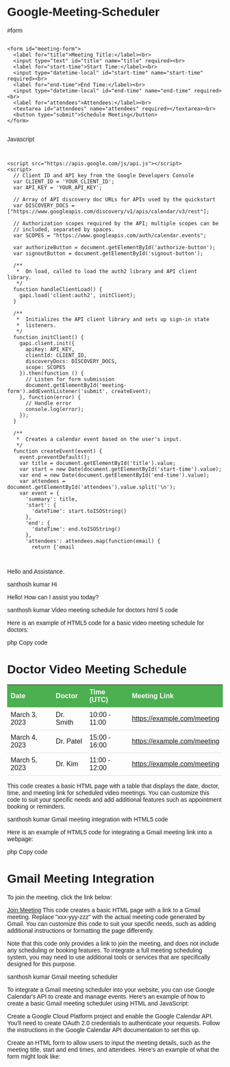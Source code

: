 # Google-Meeting-Scheduler

#form

```

<form id="meeting-form">
  <label for="title">Meeting Title:</label><br>
  <input type="text" id="title" name="title" required><br>
  <label for="start-time">Start Time:</label><br>
  <input type="datetime-local" id="start-time" name="start-time" required><br>
  <label for="end-time">End Time:</label><br>
  <input type="datetime-local" id="end-time" name="end-time" required><br>
  <label for="attendees">Attendees:</label><br>
  <textarea id="attendees" name="attendees" required></textarea><br>
  <button type="submit">Schedule Meeting</button>
</form>


```

Javascript


```


<script src="https://apis.google.com/js/api.js"></script>
<script>
  // Client ID and API key from the Google Developers Console
  var CLIENT_ID = 'YOUR_CLIENT_ID';
  var API_KEY = 'YOUR_API_KEY';

  // Array of API discovery doc URLs for APIs used by the quickstart
  var DISCOVERY_DOCS = ["https://www.googleapis.com/discovery/v1/apis/calendar/v3/rest"];

  // Authorization scopes required by the API; multiple scopes can be
  // included, separated by spaces.
  var SCOPES = "https://www.googleapis.com/auth/calendar.events";

  var authorizeButton = document.getElementById('authorize-button');
  var signoutButton = document.getElementById('signout-button');

  /**
   *  On load, called to load the auth2 library and API client library.
   */
  function handleClientLoad() {
    gapi.load('client:auth2', initClient);
  }

  /**
   *  Initializes the API client library and sets up sign-in state
   *  listeners.
   */
  function initClient() {
    gapi.client.init({
      apiKey: API_KEY,
      clientId: CLIENT_ID,
      discoveryDocs: DISCOVERY_DOCS,
      scope: SCOPES
    }).then(function () {
      // Listen for form submission
      document.getElementById('meeting-form').addEventListener('submit', createEvent);
    }, function(error) {
      // Handle error
      console.log(error);
    });
  }

  /**
   *  Creates a calendar event based on the user's input.
   */
  function createEvent(event) {
    event.preventDefault();
    var title = document.getElementById('title').value;
    var start = new Date(document.getElementById('start-time').value);
    var end = new Date(document.getElementById('end-time').value);
    var attendees = document.getElementById('attendees').value.split('\n');
    var event = {
      'summary': title,
      'start': {
        'dateTime': start.toISOString()
      },
      'end': {
        'dateTime': end.toISOString()
      },
      'attendees': attendees.map(function(email) {
        return {'email



```


Hello and Assistance.


santhosh kumar
Hi

Hello! How can I assist you today?




santhosh kumar
Video meeting  schedule for doctors html 5 code 

Here is an example of HTML5 code for a basic video meeting schedule for doctors:

php
Copy code
<!DOCTYPE html>
<html>
<head>
	<title>Doctor Video Meeting Schedule</title>
	<meta charset="UTF-8">
	<meta name="viewport" content="width=device-width, initial-scale=1.0">
	<style>
		body {
			font-family: Arial, sans-serif;
		}
		table {
			border-collapse: collapse;
			width: 100%;
		}
		th, td {
			text-align: left;
			padding: 8px;
			border-bottom: 1px solid #ddd;
		}
		th {
			background-color: #4CAF50;
			color: white;
		}
		tr:hover {
			background-color: #f5f5f5;
		}
	</style>
</head>
<body>
	<h1>Doctor Video Meeting Schedule</h1>
	<table>
		<thead>
			<tr>
				<th>Date</th>
				<th>Doctor</th>
				<th>Time (UTC)</th>
				<th>Meeting Link</th>
			</tr>
		</thead>
		<tbody>
			<tr>
				<td>March 3, 2023</td>
				<td>Dr. Smith</td>
				<td>10:00 - 11:00</td>
				<td><a href="https://example.com/meeting">https://example.com/meeting</a></td>
			</tr>
			<tr>
				<td>March 4, 2023</td>
				<td>Dr. Patel</td>
				<td>15:00 - 16:00</td>
				<td><a href="https://example.com/meeting">https://example.com/meeting</a></td>
			</tr>
			<tr>
				<td>March 5, 2023</td>
				<td>Dr. Kim</td>
				<td>11:00 - 12:00</td>
				<td><a href="https://example.com/meeting">https://example.com/meeting</a></td>
			</tr>
		</tbody>
	</table>
</body>
</html>
This code creates a basic HTML page with a table that displays the date, doctor, time, and meeting link for scheduled video meetings. You can customize this code to suit your specific needs and add additional features such as appointment booking or reminders.




santhosh kumar
Gmail meeting integration with HTML5 code 

Here is an example of HTML5 code for integrating a Gmail meeting link into a webpage:

php
Copy code
<!DOCTYPE html>
<html>
<head>
	<title>Gmail Meeting Integration</title>
	<meta charset="UTF-8">
	<meta name="viewport" content="width=device-width, initial-scale=1.0">
</head>
<body>
	<h1>Gmail Meeting Integration</h1>
	<p>To join the meeting, click the link below:</p>
	<a href="https://meet.google.com/xxx-yyy-zzz">Join Meeting</a>
</body>
</html>
This code creates a basic HTML page with a link to a Gmail meeting. Replace "xxx-yyy-zzz" with the actual meeting code generated by Gmail. You can customize this code to suit your specific needs, such as adding additional instructions or formatting the page differently.

Note that this code only provides a link to join the meeting, and does not include any scheduling or booking features. To integrate a full meeting scheduling system, you may need to use additional tools or services that are specifically designed for this purpose.




santhosh kumar
Gmail meeting scheduler 

To integrate a Gmail meeting scheduler into your website, you can use Google Calendar's API to create and manage events. Here's an example of how to create a basic Gmail meeting scheduler using HTML and JavaScript:

Create a Google Cloud Platform project and enable the Google Calendar API. You'll need to create OAuth 2.0 credentials to authenticate your requests. Follow the instructions in the Google Calendar API documentation to set this up.

Create an HTML form to allow users to input the meeting details, such as the meeting title, start and end times, and attendees. Here's an example of what the form might look like:
